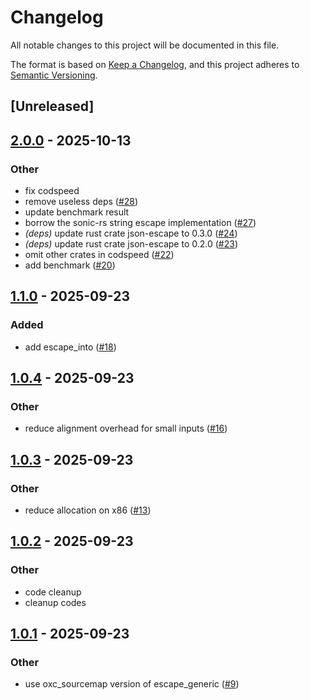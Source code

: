 # Changelog

All notable changes to this project will be documented in this file.

The format is based on [Keep a Changelog](https://keepachangelog.com/en/1.0.0/),
and this project adheres to [Semantic Versioning](https://semver.org/spec/v2.0.0.html).

## [Unreleased]

## [2.0.0](https://github.com/napi-rs/json-escape-simd/compare/json-escape-simd-v1.1.0...json-escape-simd-v2.0.0) - 2025-10-13

### Other

- fix codspeed
- remove useless deps ([#28](https://github.com/napi-rs/json-escape-simd/pull/28))
- update benchmark result
- borrow the sonic-rs string escape implementation ([#27](https://github.com/napi-rs/json-escape-simd/pull/27))
- *(deps)* update rust crate json-escape to 0.3.0 ([#24](https://github.com/napi-rs/json-escape-simd/pull/24))
- *(deps)* update rust crate json-escape to 0.2.0 ([#23](https://github.com/napi-rs/json-escape-simd/pull/23))
- omit other crates in codspeed ([#22](https://github.com/napi-rs/json-escape-simd/pull/22))
- add benchmark ([#20](https://github.com/napi-rs/json-escape-simd/pull/20))

## [1.1.0](https://github.com/napi-rs/json-escape-simd/compare/json-escape-simd-v1.0.4...json-escape-simd-v1.1.0) - 2025-09-23

### Added

- add escape_into ([#18](https://github.com/napi-rs/json-escape-simd/pull/18))

## [1.0.4](https://github.com/napi-rs/json-escape-simd/compare/json-escape-simd-v1.0.3...json-escape-simd-v1.0.4) - 2025-09-23

### Other

- reduce alignment overhead for small inputs ([#16](https://github.com/napi-rs/json-escape-simd/pull/16))

## [1.0.3](https://github.com/napi-rs/json-escape-simd/compare/json-escape-simd-v1.0.2...json-escape-simd-v1.0.3) - 2025-09-23

### Other

- reduce allocation on x86 ([#13](https://github.com/napi-rs/json-escape-simd/pull/13))

## [1.0.2](https://github.com/napi-rs/json-escape-simd/compare/json-escape-simd-v1.0.1...json-escape-simd-v1.0.2) - 2025-09-23

### Other

- code cleanup
- cleanup codes

## [1.0.1](https://github.com/napi-rs/json-escape-simd/compare/json-escape-simd-v1.0.0...json-escape-simd-v1.0.1) - 2025-09-23

### Other

- use oxc_sourcemap version of escape_generic ([#9](https://github.com/napi-rs/json-escape-simd/pull/9))

